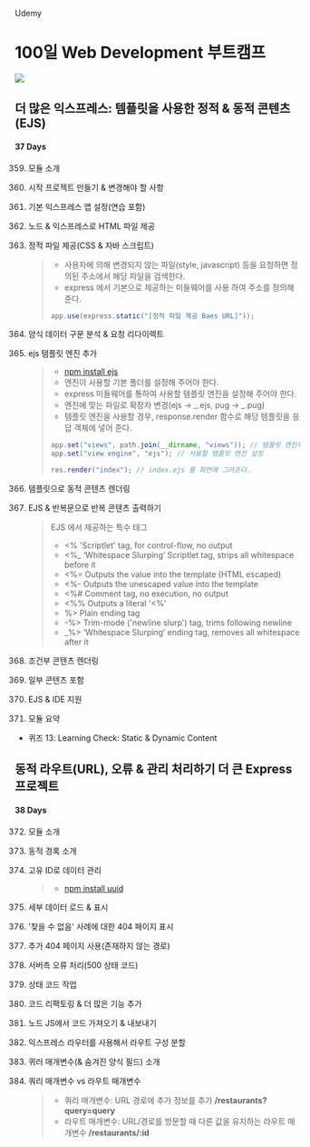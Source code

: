 Udemy

# 100일 Web Development 부트캠프

[<img src="https://img.shields.io/badge/github-%23121011.svg?style=for-the-badge&logo=github&logoColor=white" />](https://github.com/academind/100-days-of-web-development/)

## 더 많은 익스프레스: 템플릿을 사용한 정적 & 동적 콘텐츠(EJS)

#### 37 Days

359. 모듈 소개
360. 시작 프로젝트 만들기 & 변경해야 할 사항
361. 기본 익스프레스 앱 설정(연습 포함)
362. 노드 & 익스프레스로 HTML 파일 제공
363. 정적 파일 제공(CSS & 자바 스크립트)

     > - 사용자에 의해 변경되지 않는 파일(style, javascript) 등을 요청하면 정의된 주소에서 해당 파일을 검색한다.
     > - express 에서 기본으로 제공하는 미들웨어를 사용 하여 주소를 정의해 준다.
     >
     > ```javascript
     > app.use(express.static("[정적 파일 제공 Baes URL]"));
     > ```

364. 양식 데이터 구문 분석 & 요청 리다이렉트
365. ejs 템플릿 엔진 추가

     > - [npm install ejs](https://ejs.co/)
     > - 엔진이 사용할 기본 폴더를 설정해 주어야 한다.
     > - express 미들웨어를 통하여 사용할 템플릿 엔진을 설정해 주어야 한다.
     > - 엔진에 맞는 파일로 확장자 변경(ejs -> _.ejs, pug -> _.pug)
     > - 템플릿 엔진을 사용할 경우, response.render 함수로 해당 템플릿을 응답 객체에 넣어 준다.
     >
     > ```javascript
     > app.set("views", path.join(__dirname, "views")); // 템플릿 엔진의 기본이 되는 위치를 설정
     > app.set("view engine", "ejs"); // 사용할 템플릿 엔진 설정
     >
     > res.render("index"); // index.ejs 를 화면에 그려준다.
     > ```

366. 템플릿으로 동적 콘텐츠 렌더링
367. EJS & 반복문으로 반복 콘텐츠 출력하기

     > EJS 에서 제공하는 특수 태그
     >
     > - <% 'Scriptlet' tag, for control-flow, no output
     > - <%\_ ‘Whitespace Slurping’ Scriptlet tag, strips all whitespace before it
     > - <%= Outputs the value into the template (HTML escaped)
     > - <%- Outputs the unescaped value into the template
     > - <%# Comment tag, no execution, no output
     > - <%% Outputs a literal '<%'
     > - %> Plain ending tag
     > - -%> Trim-mode ('newline slurp') tag, trims following newline
     > - \_%> ‘Whitespace Slurping’ ending tag, removes all whitespace after it

368. 조건부 콘텐츠 렌더링
369. 일부 콘텐츠 포함
370. EJS & IDE 지원
371. 모듈 요약

- 퀴즈 13: Learning Check: Static & Dynamic Content

## 동적 라우트(URL), 오류 & 관리 처리하기 더 큰 Express 프로젝트

#### 38 Days

372. 모듈 소개
373. 동적 경록 소개
374. 고유 ID로 데이터 관리
     > - [npm install uuid](https://github.com/uuidjs/uuid)
375. 세부 데이터 로드 & 표시
376. '찾을 수 없음' 사례에 대한 404 페이지 표시
377. 추가 404 페이지 사용(존재하지 않는 경로)
378. 서버측 오류 처리(500 상태 코드)
379. 상태 코드 작업
380. 코드 리팩토링 & 더 많은 기능 추가
381. 노드 JS에서 코드 가져오기 & 내보내기
382. 익스프레스 라우터를 사용해서 라우트 구성 분할
383. 퀴러 매개변수(& 숨겨진 양식 필드) 소개
384. 쿼리 매개변수 vs 라우트 매개변수

     > - 쿼리 매개변수: URL 경로에 추가 정보를 추가 <strong>/restaurants?query=query</strong>
     > - 라우트 매개변수: URL/경로를 방문할 때 다른 값을 유지하는 라우트 매개변수 <strong>/restaurants/:id</strong>
